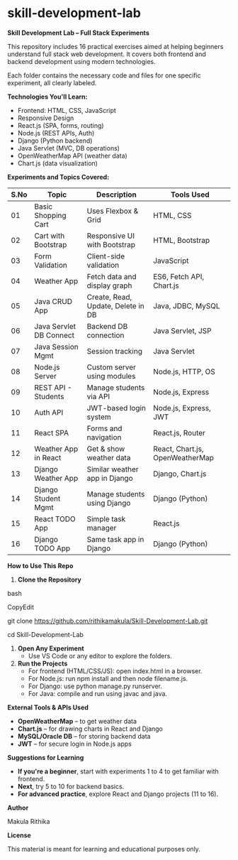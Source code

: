 # skill-development-lab
**Skill Development Lab – Full Stack Experiments**

This repository includes 16 practical exercises aimed at helping beginners understand full stack web development. It covers both frontend and backend development using modern technologies.

Each folder contains the necessary code and files for one specific experiment, all clearly labeled.

**Technologies You'll Learn:**

- Frontend: HTML, CSS, JavaScript
- Responsive Design
- React.js (SPA, forms, routing)
- Node.js (REST APIs, Auth)
- Django (Python backend)
- Java Servlet (MVC, DB operations)
- OpenWeatherMap API (weather data)
- Chart.js (data visualization)

**Experiments and Topics Covered:**

| **S.No** | **Topic** | **Description** | **Tools Used** |
| --- | --- | --- | --- |
| 01  | Basic Shopping Cart | Uses Flexbox & Grid | HTML, CSS |
| 02  | Cart with Bootstrap | Responsive UI with Bootstrap | HTML, Bootstrap |
| 03  | Form Validation | Client-side validation | JavaScript |
| 04  | Weather App | Fetch data and display graph | ES6, Fetch API, Chart.js |
| 05  | Java CRUD App | Create, Read, Update, Delete in DB | Java, JDBC, MySQL |
| 06  | Java Servlet DB Connect | Backend DB connection | Java Servlet, JSP |
| 07  | Java Session Mgmt | Session tracking | Java Servlet |
| 08  | Node.js Server | Custom server using modules | Node.js, HTTP, OS |
| 09  | REST API - Students | Manage students via API | Node.js, Express |
| 10  | Auth API | JWT-based login system | Node.js, Express, JWT |
| 11  | React SPA | Forms and navigation | React.js, Router |
| 12  | Weather App in React | Get & show weather data | React, Chart.js, OpenWeatherMap |
| 13  | Django Weather App | Similar weather app in Django | Django, Chart.js |
| 14  | Django Student Mgmt | Manage students using Django | Django (Python) |
| 15  | React TODO App | Simple task manager | React.js |
| 16  | Django TODO App | Same task app in Django | Django (Python) |

**How to Use This Repo**

1. **Clone the Repository**

bash

CopyEdit

git clone <https://github.com/rithikamakula/Skill-Development-Lab.git>

cd Skill-Development-Lab

1. **Open Any Experiment**
    - Use VS Code or any editor to explore the folders.
2. **Run the Projects**
    - For frontend (HTML/CSS/JS): open index.html in a browser.
    - For Node.js: run npm install and then node filename.js.
    - For Django: use python manage.py runserver.
    - For Java: compile and run using javac and java.

**External Tools & APIs Used**

- **OpenWeatherMap** – to get weather data
- **Chart.js** – for drawing charts in React and Django
- **MySQL/Oracle DB** – for storing backend data
- **JWT** – for secure login in Node.js apps

**Suggestions for Learning**

- **If you're a beginner**, start with experiments 1 to 4 to get familiar with frontend.
- **Next**, try 5 to 10 for backend basics.
- **For advanced practice**, explore React and Django projects (11 to 16).

**Author**

Makula Rithika

**License**

This material is meant for learning and educational purposes only.

